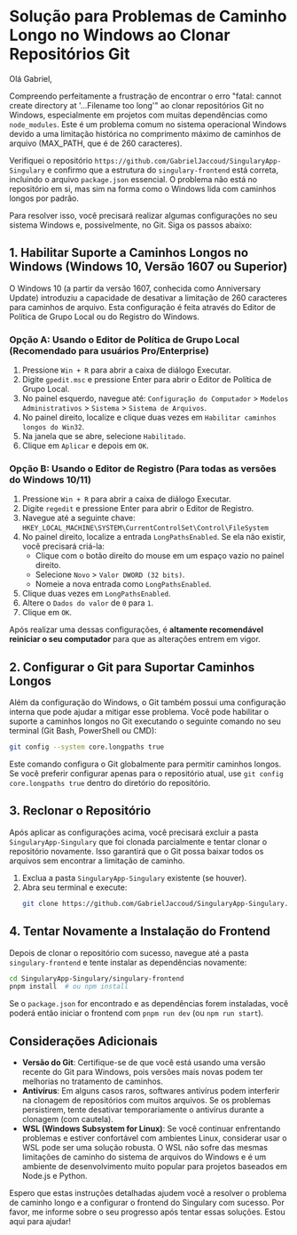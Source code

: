# Solução para Problemas de Caminho Longo no Windows ao Clonar Repositórios Git

Olá Gabriel,

Compreendo perfeitamente a frustração de encontrar o erro "fatal: cannot create directory at '...Filename too long'" ao clonar repositórios Git no Windows, especialmente em projetos com muitas dependências como `node_modules`. Este é um problema comum no sistema operacional Windows devido a uma limitação histórica no comprimento máximo de caminhos de arquivo (MAX_PATH, que é de 260 caracteres).

Verifiquei o repositório `https://github.com/GabrielJaccoud/SingularyApp-Singulary` e confirmo que a estrutura do `singulary-frontend` está correta, incluindo o arquivo `package.json` essencial. O problema não está no repositório em si, mas sim na forma como o Windows lida com caminhos longos por padrão.

Para resolver isso, você precisará realizar algumas configurações no seu sistema Windows e, possivelmente, no Git. Siga os passos abaixo:

## 1. Habilitar Suporte a Caminhos Longos no Windows (Windows 10, Versão 1607 ou Superior)

O Windows 10 (a partir da versão 1607, conhecida como Anniversary Update) introduziu a capacidade de desativar a limitação de 260 caracteres para caminhos de arquivo. Esta configuração é feita através do Editor de Política de Grupo Local ou do Registro do Windows.

### Opção A: Usando o Editor de Política de Grupo Local (Recomendado para usuários Pro/Enterprise)

1.  Pressione `Win + R` para abrir a caixa de diálogo Executar.
2.  Digite `gpedit.msc` e pressione Enter para abrir o Editor de Política de Grupo Local.
3.  No painel esquerdo, navegue até:
    `Configuração do Computador` > `Modelos Administrativos` > `Sistema` > `Sistema de Arquivos`.
4.  No painel direito, localize e clique duas vezes em `Habilitar caminhos longos do Win32`.
5.  Na janela que se abre, selecione `Habilitado`.
6.  Clique em `Aplicar` e depois em `OK`.

### Opção B: Usando o Editor de Registro (Para todas as versões do Windows 10/11)

1.  Pressione `Win + R` para abrir a caixa de diálogo Executar.
2.  Digite `regedit` e pressione Enter para abrir o Editor de Registro.
3.  Navegue até a seguinte chave:
    `HKEY_LOCAL_MACHINE\SYSTEM\CurrentControlSet\Control\FileSystem`
4.  No painel direito, localize a entrada `LongPathsEnabled`. Se ela não existir, você precisará criá-la:
    *   Clique com o botão direito do mouse em um espaço vazio no painel direito.
    *   Selecione `Novo` > `Valor DWORD (32 bits)`.
    *   Nomeie a nova entrada como `LongPathsEnabled`.
5.  Clique duas vezes em `LongPathsEnabled`.
6.  Altere o `Dados do valor` de `0` para `1`.
7.  Clique em `OK`.

Após realizar uma dessas configurações, é **altamente recomendável reiniciar o seu computador** para que as alterações entrem em vigor.

## 2. Configurar o Git para Suportar Caminhos Longos

Além da configuração do Windows, o Git também possui uma configuração interna que pode ajudar a mitigar esse problema. Você pode habilitar o suporte a caminhos longos no Git executando o seguinte comando no seu terminal (Git Bash, PowerShell ou CMD):

```bash
git config --system core.longpaths true
```

Este comando configura o Git globalmente para permitir caminhos longos. Se você preferir configurar apenas para o repositório atual, use `git config core.longpaths true` dentro do diretório do repositório.

## 3. Reclonar o Repositório

Após aplicar as configurações acima, você precisará excluir a pasta `SingularyApp-Singulary` que foi clonada parcialmente e tentar clonar o repositório novamente. Isso garantirá que o Git possa baixar todos os arquivos sem encontrar a limitação de caminho.

1.  Exclua a pasta `SingularyApp-Singulary` existente (se houver).
2.  Abra seu terminal e execute:
    ```bash
    git clone https://github.com/GabrielJaccoud/SingularyApp-Singulary.git
    ```

## 4. Tentar Novamente a Instalação do Frontend

Depois de clonar o repositório com sucesso, navegue até a pasta `singulary-frontend` e tente instalar as dependências novamente:

```bash
cd SingularyApp-Singulary/singulary-frontend
pnpm install  # ou npm install
```

Se o `package.json` for encontrado e as dependências forem instaladas, você poderá então iniciar o frontend com `pnpm run dev` (ou `npm run start`).

## Considerações Adicionais

*   **Versão do Git**: Certifique-se de que você está usando uma versão recente do Git para Windows, pois versões mais novas podem ter melhorias no tratamento de caminhos.
*   **Antivírus**: Em alguns casos raros, softwares antivírus podem interferir na clonagem de repositórios com muitos arquivos. Se os problemas persistirem, tente desativar temporariamente o antivírus durante a clonagem (com cautela).
*   **WSL (Windows Subsystem for Linux)**: Se você continuar enfrentando problemas e estiver confortável com ambientes Linux, considerar usar o WSL pode ser uma solução robusta. O WSL não sofre das mesmas limitações de caminho do sistema de arquivos do Windows e é um ambiente de desenvolvimento muito popular para projetos baseados em Node.js e Python.

Espero que estas instruções detalhadas ajudem você a resolver o problema de caminho longo e a configurar o frontend do Singulary com sucesso. Por favor, me informe sobre o seu progresso após tentar essas soluções. Estou aqui para ajudar!

